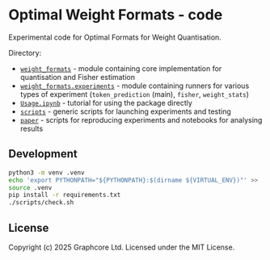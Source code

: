 # Optimal Weight Formats - code

Experimental code for Optimal Formats for Weight Quantisation.

Directory:
 - [`weight_formats`](weight_formats) - module containing core implementation for quantisation and Fisher estimation
 - [`weight_formats.experiments`](weight_formats/experiments) - module containing runners for various types of experiment (`token_prediction` (main), `fisher`, `weight_stats`)
 - [`Usage.ipynb`](Usage.ipynb) - tutorial for using the package directly
 - [`scripts`](scripts) - generic scripts for launching experiments and testing
 - [`paper`](paper) - scripts for reproducing experiments and notebooks for analysing results


## Development

```sh
python3 -m venv .venv
echo 'export PYTHONPATH="${PYTHONPATH}:$(dirname ${VIRTUAL_ENV})"' >> .venv/bin/activate
source .venv
pip install -r requirements.txt
./scripts/check.sh
```

## License

Copyright (c) 2025 Graphcore Ltd. Licensed under the MIT License.

